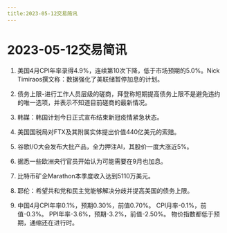 ```yaml
---
title:2023-05-12交易简讯
---
```


# 2023-05-12交易简讯

1. 美国4月CPI年率录得4.9%，连续第10次下降，低于市场预期的5.0%。Nick Timiraos撰文称：数据强化了美联储暂停加息的计划。

2. 债务上限-进行工作人员层级的磋商，拜登称短期提高债务上限不是避免违约的唯一选项，并表示不知道目前磋商的最新情况。

3. 韩媒：韩国计划今日正式宣布结束新冠疫情紧急状态。

4. 美国国税局对FTX及其附属实体提出价值440亿美元的索赔。

5. 谷歌I/O大会发布大批产品，全力押注AI，其股价一度大涨近5%。

6. 据悉一些欧洲央行官员开始认为可能需要在9月也加息。

7. 比特币矿企Marathon本季度收入达到5110万美元。

8. 耶伦：希望共和党和民主党能够解决分歧并提高美国的债务上限。

9. 中国4月CPI年率0.1%，预期0.30%，前值0.70%。
CPI月率-0.1%，前值-0.3%。
PPI年率-3.6%，预期-3.2%，前值-2.50%。
物价指数都低于预期，通缩还在进行时。



